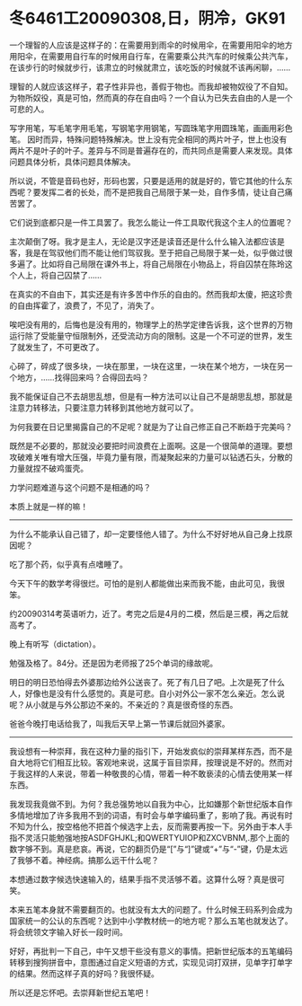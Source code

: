 # 冬6461工20090308,日，阴冷，GK91

一个理智的人应该是这样子的：在需要用到雨伞的时候用伞，在需要用阳伞的地方用阳伞，在需要用自行车的时候用自行车，在需要乘公共汽车的时候乘公共汽车，在该步行的时候就步行，该肃立的时候就肃立，该吃饭的时候就不该再闲聊，……

理智的人就应该这样子，君子性非异也，善假于物也。而我却被物奴役了不自知。为物所奴役，真是可怕，然而真的存在自由吗？一个自认为已失去自由的人是一个可悲的人。

写字用笔，写毛笔字用毛笔，写钢笔字用钢笔，写圆珠笔字用圆珠笔，画画用彩色笔。
因时而异，特殊问题特殊解决。世上没有完全相同的两片叶子，世上也没有两片不是叶子的叶子。差异与不同是普遍存在的，而共同点是需要人来发现。具体问题具体分析，具体问题具体解决。

所以说，不管是音码也好，形码也罢，只要是适用的就是好的，管它其他的什么东西呢？要发挥二者的长处，而不是把我自己局限于某一处，自作多情，徒让自己痛苦罢了。

它们说到底都只是一件工具罢了。我怎么能让一件工具取代我这个主人的位置呢？

主次颠倒了呀。我才是主人，无论是汉字还是读音还是什么什么输入法都应该是客，我是在驾驭他们而不能让他们驾驭我。至于把自己局限于某一处，似乎做过很多遍了。比如将自己局限在课外书上，将自己局限在小物品上，将自囚禁在陈玲这个人上，将自己囚禁了……

在真实的不自由下，其实还是有许多苦中作乐的自由的。然而我却太傻，把这珍贵的自由挥霍了，浪费了，不见了，消失了。

唉吧没有用的，后悔也是没有用的，物理学上的热学定律告诉我，这个世界的万物运行除了受能量守恒限制外，还受流动方向的限制。这是一个不可逆的世界，发生了就发生了，不可更改了。

心碎了，碎成了很多块，一块在那里，一块在这里，一块在某个地方，一块在另一个地方，……找得回来吗？合得回去吗？

我不能保证自己不去胡思乱想，但是有一种方法可以让自己不是胡思乱想，那就是注意力转移法，只要注意力转移到其他地方就可以了。

为何我要在日记里揭露自己的不足呢？就是为了让自己修正自己不断趋于完美吗？

既然是不必要的，那就没必要把时间浪费在上面啊。这是一个很简单的道理。要想攻破难关唯有增大压强，毕竟力量有限，而凝聚起来的力量可以钻透石头，分散的力量就捏不破鸡蛋壳。

力学问题难道与这个问题不是相通的吗？

本质上就是一样的嘛！

----

为什么不能承认自己错了，却一定要怪他人错了。为什么不好好地从自己身上找原因呢？

吃了那个药，似乎真有点嗜睡了。

今天下午的数学考得很烂。可怕的是别人都能做出来而我不能，由此可见，我很笨。

约20090314考英语听力，近了。考完之后是4月的二模，然后是三模，再之后就高考了。

晚上有听写（dictation）。

勉强及格了。84分。还是因为老师报了25个单词的缘故呢。

明日的明日恐怕得去外婆那边给外公送丧了。死了有几日了吧。上次是死了什么人，好像也是没有什么感觉的。真是可悲。自小对外公一家不怎么亲近。怎么说呢？从小就是与外公那边不亲的。不亲近的？真是很奇怪的东西。

爸爸今晚打电话给我了，叫我后天早上第一节课后就回外婆家。

----

我设想有一种崇拜，我在这种力量的指引下，开始发疯似的崇拜某样东西，而不是自大地将它们相互比较。客观地来说，这属于盲目崇拜，按理说是不好的。然而对于我这样的人来说，带着一种敬畏的心情，带着一种不敢亵渎的心情去使用某一样东西。

我发现我竟做不到。为何？我总强势地以自我为中心，比如嫌那个新世纪版本自作多情地增加了许多我用不到的词语，有时会与单字编码重了，影响了我。再说有时不知为什么，按空格他不把首个候选字上去，反而需要再按一下。另外由于本人手指不灵活只能勉强地按ASDFGHJKL;和QWERTYUIOP和ZXCVBNM,.那个上面的数字够不到。真是悲哀。再说，它的翻页仍是“[”与“]”键或“+”与“-”键，仍是太远了我够不着。神经病。搞那么远干什么呢？

本想通过数字候选快速输入的，结果手指不灵活够不着。这算什么呀？真是很可笑。

本来五笔本身就不需要翻页的。也就没有太大的问题了。什么时候王码系列会成为国家统一的公认的东西呢？达到中小学教材统一的地方呢？那么五笔也就发达了。将会统领文字输入好长一段时间。

好好，再批判一下自己，中午又想干些没有意义的事情。把新世纪版本的五笔编码转移到搜狗拼音中，意图通过自定义短语的方式，实现见词打双拼，见单字打单字的结果。然而这样子真的好吗？我很怀疑。

所以还是忘怀吧。去崇拜新世纪五笔吧！

